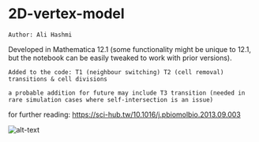 # 2D-vertex-model

`Author: Ali Hashmi`

Developed in Mathematica 12.1 (some functionality might be unique to 12.1, but the notebook can be easily tweaked to work with prior versions). 

`Added to the code: T1 (neighbour switching) T2 (cell removal) transitions & cell divisions`


`a probable addition for future may include T3 transition (needed in rare simulation cases where self-intersection is an issue)`

for further reading: https://sci-hub.tw/10.1016/j.pbiomolbio.2013.09.003


![alt-text](https://github.com/alihashmiii/2D-vertex-model/blob/master/resultmesh.png)



